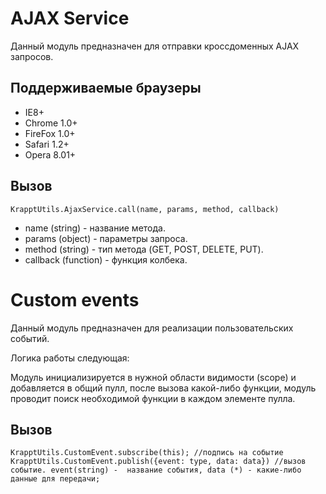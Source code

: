 # AJAX Service

Данный модуль предназначен для отправки кроссдоменных AJAX запросов. 

## Поддерживаемые браузеры

* IE8+
* Chrome 1.0+
* FireFox 1.0+
* Safari 1.2+
* Opera 8.01+

## Вызов

`KrapptUtils.AjaxService.call(name, params, method, callback)`

* name (string) - название метода.
* params (object) - параметры запроса.
* method (string) - тип метода (GET, POST, DELETE, PUT).
* callback (function) - функция колбека.

# Custom events

Данный модуль предназначен для реализации пользовательских событий. 

Логика работы следующая: 

Модуль инициализируется в нужной области видимости (scope) и добавляется в общий пулл, после вызова какой-либо функции, модуль проводит поиск необходимой функции в каждом элементе пулла.

## Вызов

`KrapptUtils.CustomEvent.subscribe(this); //подпись на событие
 KrapptUtils.CustomEvent.publish({event: type, data: data}) //вызов событие. event(string) -  название события, data (*) - какие-либо данные для передачи;`